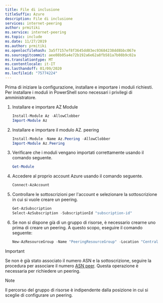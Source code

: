 ```yaml
---
title: File di inclusione
titleSuffix: Azure
description: File di inclusione
services: internet-peering
author: prmitiki
ms.service: internet-peering
ms.topic: include
ms.date: 11/27/2019
ms.author: prmitiki
ms.openlocfilehash: 3a5f7157ef8f3645dd03ec93684238dd8bbc067e
ms.sourcegitcommit: aee08b05a4e72b192a6e62a8fb581a7b08b9c02a
ms.translationtype: MT
ms.contentlocale: it-IT
ms.lasthandoff: 01/09/2020
ms.locfileid: "75774224"
---
```

Prima di iniziare la configurazione, installare e importare i moduli richiesti. Per installare i moduli in PowerShell sono necessari i privilegi di amministratore.

1. Installare e importare AZ Module
    ```powershell
    Install-Module Az -AllowClobber
    Import-Module Az
    ```
1. Installare e importare il modulo AZ. peering
    ```powershell
    Install-Module -Name Az.Peering -AllowClobber
    Import-Module Az.Peering
    ```
1. Verificare che i moduli vengano importati correttamente usando il comando seguente.
    ```powershell
    Get-Module
    ```
1. Accedere al proprio account Azure usando il comando seguente.
    ```powershell
    Connect-AzAccount
    ```
1. Controllare le sottoscrizioni per l'account e selezionare la sottoscrizione in cui si vuole creare un peering.
    ```powershell
    Get-AzSubscription
    Select-AzSubscription -SubscriptionId "subscription-id"
    ```
1. Se non si dispone già di un gruppo di risorse, è necessario crearne uno prima di creare un peering. A questo scopo, eseguire il comando seguente:

    ```powershell
    New-AzResourceGroup -Name "PeeringResourceGroup" -Location "Central US"
    ```
> [!IMPORTANT]
> Se non è già stato associato il numero ASN e la sottoscrizione, seguire la procedura per associare il numero [ASN peer](../howto-subscription-association-powershell.md). Questa operazione è necessaria per richiedere un peering.

> [!NOTE]
> Il percorso del gruppo di risorse è indipendente dalla posizione in cui si sceglie di configurare un peering.
&nbsp;

